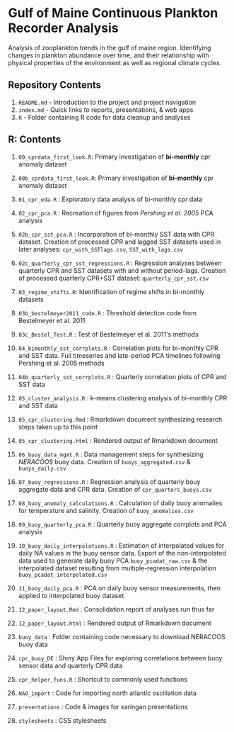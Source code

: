 # Gulf of Maine Continuous Plankton Recorder Analysis

Analysis of zooplankton trends in the gulf of maine region. Identifying changes in plankton abundance over time, and their relationship with physical properties of the environment as well as regional climate cycles.

## Repository Contents

 1. `README.md` - Introduction to the project and project navigation   
 2. `index.md` - Quick links to reports, presentations, & web apps   
 3. `R` - Folder containing R code for data cleanup and analyses
 
 
## R: Contents
 1. `00_cprdata_first_look.R`: Primary investigation of **bi-monthly** cpr anomaly dataset   
 
 2. `00b_cprdata_first_look.R`: Primary investigation of **bi-monthly** cpr anomaly dataset   
 
 3. `01_cpr_eda.R` : Exploratory data analysis of bi-monthly cpr data   
 
 4. `02_cpr_pca.R` : Recreation of figures from *Pershing et al. 2005* PCA analysis   
 
 5. `02b_cpr_sst_pca.R` : Incorporation of bi-monthly SST data with CPR dataset. Creation of processed CPR and lagged SST datasets used in later analyses: `cpr_with_SSTlags.csv`, `SST_with_lags.csv`     
 
 6. `02c_quarterly_cpr_sst_regressions.R` : Regression analyses between quarterly CPR and SST datasets with and without period-lags. Creation of processed quarterly CPR+SST dataset: `quarterly_cpr_sst.csv`   
 
 7. `03_regime_shifts.R`: Identification of regime shifts in bi-monthly datasets   
 
 8. `03b_bestelmeyer2011_code.R` : Threshold detection code from Bestelmeyer et al. 2011   
 
 9. `03c_Bestel_Test.R` : Test of Bestelmeyer et al. 2011's methods   
 
 10. `04_bimonthly_sst_corrplots.R` : Correlation plots for bi-monthly CPR and SST data. Full timeseries and late-period PCA timelines following Pershing et al. 2005 methods   
 
 11. `04b_quarterly_sst_corrplots.R` : Quarterly correlation plots of CPR and SST data   
 
 12. `05_cluster_analysis.R` : k-means clustering analysis of bi-monthly CPR and SST data   
 
 13. `05_cpr_clustering.Rmd` : Rmarkdown document synthesizing research steps taken up to this point   
 
 14. `05_cpr_clustering.html` : Rendered output of Rmarkdown document   
 
 15. `06_buoy_data_mgmt.R` : Data management steps for synthesizing *NERACOOS* buoy data. Creation of `buoys_aggregated.csv` & `buoys_daily.csv`   
 
 16. `07_buoy_regressions.R` : Regression analysis of quarterly bouy aggregate data and CPR data. Creation of `cpr_quarters_buoys.csv`      
 
 17. `08_buoy_anomaly_calculations.R` : Calculation of daily buoy anomalies for temperature and salinity. Creation of `buoy_anomalies.csv`   
 
 18. `09_buoy_quarterly_pca.R` : Quarterly buoy aggregate corrplots and PCA analysis   
 
 19. `10_buoy_daily_interpolations.R` : Estimation of interpolated values for daily NA values in the buoy sensor data. Export of the non-interpolated data used to generate daily buoy PCA `buoy_pcadat_raw.csv` & the interpolated dataset resulting from multiple-regression interpolation `buoy_pcadat_interpolated.csv`   
 
 20. `11_buoy_daily_pca.R` : PCA on daily buoy sensor measurements, then applied to interpolated buoy dataset   
 
 21. `12_paper_layout.Rmd` : Consolidation report of analyses run thus far   
 
 22. `12_paper_layout.html` : Rendered output of Rmarkdown document   
 
 23. `buoy_data` : Folder containing code necessary to download NERACOOS buoy data  
 
 24. `cpr_buoy_DE` : Shiny App Files for exploring correlations between buoy sensor data and quarterly CPR data   
 
 25. `cpr_helper_funs.R` : Shortcut to commonly used functions   
 
 26. `NAO_import` : Code for importing north atlantic oscillation data   
 
 27. `presentations` : Code & images for xaringan presentations   
 
 28. `stylesheets` : CSS stylesheets   
 


 
 
 
 


